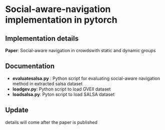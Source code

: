 # Social-aware-navigation implementation in pytorch

## Implementation details
**Paper**: Social-aware navigation in crowdswith static and dynamic groups

## Documentation
- **evaluatesalsa.py** : Python script for evaluating social-aware navigation method in extracted salsa dataset
- **loadgev.py**: Python script to load GVEII dataset
- **loadsalsa.py**: Pyton script to load SALSA dataset

## Update
details will come after the paper is published
